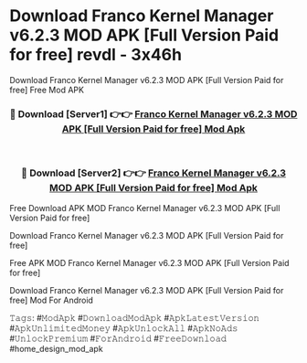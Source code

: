 # Download Franco Kernel Manager v6.2.3 MOD APK [Full Version Paid for free] revdl - 3x46h
Download Franco Kernel Manager v6.2.3 MOD APK [Full Version Paid for free] Free Mod APK

<div align="center">
<h3>🔴 Download [Server1] 👉👉 <a href="https://apk-comot.site?title=Franco_Kernel_Manager_v6.2.3_MOD_APK_[Full_Version_Paid_for_free]">Franco Kernel Manager v6.2.3 MOD APK [Full Version Paid for free] Mod Apk</a></h3><br>

<h3>🔴 Download [Server2] 👉👉 <a href="https://apk-comot.site?title=Franco_Kernel_Manager_v6.2.3_MOD_APK_[Full_Version_Paid_for_free]">Franco Kernel Manager v6.2.3 MOD APK [Full Version Paid for free] Mod Apk</a></h3>
</div>


Free Download APK MOD Franco Kernel Manager v6.2.3 MOD APK [Full Version Paid for free]

Download Franco Kernel Manager v6.2.3 MOD APK [Full Version Paid for free] 

Free APK MOD Franco Kernel Manager v6.2.3 MOD APK [Full Version Paid for free] 

Download Franco Kernel Manager v6.2.3 MOD APK [Full Version Paid for free] Mod For Android

𝚃𝚊𝚐𝚜: #𝙼𝚘𝚍𝙰𝚙𝚔 #𝙳𝚘𝚠𝚗𝚕𝚘𝚊𝚍𝙼𝚘𝚍𝙰𝚙𝚔 #𝙰𝚙𝚔𝙻𝚊𝚝𝚎𝚜𝚝𝚅𝚎𝚛𝚜𝚒𝚘𝚗 #𝙰𝚙𝚔𝚄𝚗𝚕𝚒𝚖𝚒𝚝𝚎𝚍𝙼𝚘𝚗𝚎𝚢 #𝙰𝚙𝚔𝚄𝚗𝚕𝚘𝚌𝚔𝙰𝚕𝚕 #𝙰𝚙𝚔𝙽𝚘𝙰𝚍𝚜 #𝚄𝚗𝚕𝚘𝚌𝚔𝙿𝚛𝚎𝚖𝚒𝚞𝚖 #𝙵𝚘𝚛𝙰𝚗𝚍𝚛𝚘𝚒𝚍 #𝙵𝚛𝚎𝚎𝙳𝚘𝚠𝚗𝚕𝚘𝚊𝚍 #home_design_mod_apk